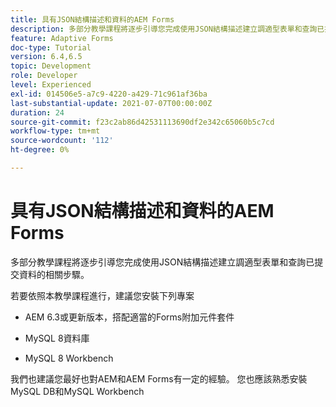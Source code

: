 ```yaml
---
title: 具有JSON結構描述和資料的AEM Forms
description: 多部分教學課程將逐步引導您完成使用JSON結構描述建立調適型表單和查詢已提交資料的相關步驟。
feature: Adaptive Forms
doc-type: Tutorial
version: 6.4,6.5
topic: Development
role: Developer
level: Experienced
exl-id: 014506e5-a7c9-4220-a429-71c961af36ba
last-substantial-update: 2021-07-07T00:00:00Z
duration: 24
source-git-commit: f23c2ab86d42531113690df2e342c65060b5c7cd
workflow-type: tm+mt
source-wordcount: '112'
ht-degree: 0%

---
```


# 具有JSON結構描述和資料的AEM Forms

多部分教學課程將逐步引導您完成使用JSON結構描述建立調適型表單和查詢已提交資料的相關步驟。

若要依照本教學課程進行，建議您安裝下列專案

* AEM 6.3或更新版本，搭配適當的Forms附加元件套件

* MySQL 8資料庫

* MySQL 8 Workbench

我們也建議您最好也對AEM和AEM Forms有一定的經驗。 您也應該熟悉安裝MySQL DB和MySQL Workbench
